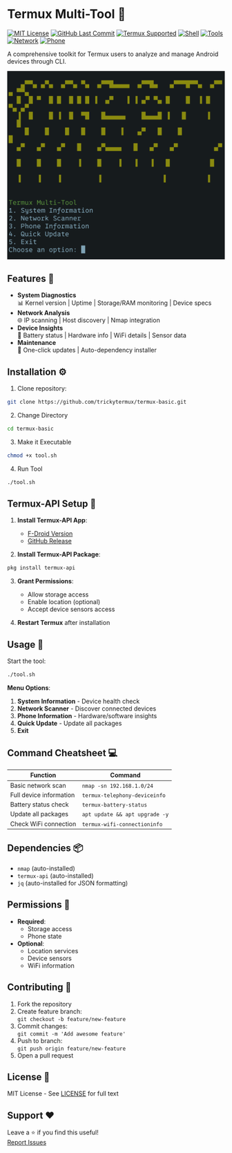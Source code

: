 # Termux Multi-Tool 🔧

[![MIT License](https://img.shields.io/badge/License-MIT-green.svg)](LICENSE.md)
[![GitHub Last Commit](https://img.shields.io/github/last-commit/trickytermux/termux-basic)](https://github.com/trickytermux/termux-basic/commits/main)
[![Termux Supported](https://img.shields.io/badge/Termux-Supported-brightgreen?logo=android)](https://termux.com)
[![Shell](https://img.shields.io/badge/Shell-Bash-lightgrey?logo=gnu-bash)](https://www.gnu.org/software/bash/)
[![Tools](https://img.shields.io/badge/Tools-nmap,termux--api,curl-blue)](https://nmap.org)
[![Network](https://img.shields.io/badge/Network-Scanner-blueviolet)](https://en.wikipedia.org/wiki/Network_scanner)
[![Phone](https://img.shields.io/badge/Phone-Info-yellowgreen)](https://developer.android.com)


A comprehensive toolkit for Termux users to analyze and manage Android devices through CLI.

<img src="assets/screenshot.png" width="600" alt="Tool Interface Preview">

## Features 🌟

- **System Diagnostics**  
  📊 Kernel version | Uptime | Storage/RAM monitoring | Device specs
- **Network Analysis**  
  🌐 IP scanning | Host discovery | Nmap integration
- **Device Insights**  
  📱 Battery status | Hardware info | WiFi details | Sensor data
- **Maintenance**  
  🔄 One-click updates | Auto-dependency installer

## Installation ⚙️

1. Clone repository:
```bash
git clone https://github.com/trickytermux/termux-basic.git
```

2. Change Directory
```bash   
cd termux-basic
```

3. Make it Executable
```bash
chmod +x tool.sh
```

4. Run Tool
```bash
./tool.sh
```


## Termux-API Setup 🔌

1. **Install Termux-API App**:
   - [F-Droid Version](https://f-droid.org/en/packages/com.termux.api/)
   - [GitHub Release](https://github.com/termux/termux-api/releases)

2. **Install Termux-API Package**:
```bash
pkg install termux-api
```

3. **Grant Permissions**:
   - Allow storage access
   - Enable location (optional)
   - Accept device sensors access

4. **Restart Termux** after installation

## Usage 🚀

Start the tool:
```bash
./tool.sh
```

**Menu Options**:
1. **System Information** - Device health check
2. **Network Scanner** - Discover connected devices
3. **Phone Information** - Hardware/software insights
4. **Quick Update** - Update all packages
5. **Exit**

## Command Cheatsheet 💻

| Function                  | Command                          |
|---------------------------|----------------------------------|
| Basic network scan        | `nmap -sn 192.168.1.0/24`       |
| Full device information   | `termux-telephony-deviceinfo`    |
| Battery status check      | `termux-battery-status`          |
| Update all packages       | `apt update && apt upgrade -y`   |
| Check WiFi connection     | `termux-wifi-connectioninfo`     |

## Dependencies 📦

- `nmap` (auto-installed)
- `termux-api` (auto-installed)
- `jq` (auto-installed for JSON formatting)

## Permissions 🔐

- **Required**:  
  - Storage access
  - Phone state
- **Optional**:  
  - Location services
  - Device sensors
  - WiFi information

## Contributing 🤝

1. Fork the repository
2. Create feature branch:  
   `git checkout -b feature/new-feature`
3. Commit changes:  
   `git commit -m 'Add awesome feature'`
4. Push to branch:  
   `git push origin feature/new-feature`
5. Open a pull request

## License 📄

MIT License - See [LICENSE](LICENSE) for full text

## Support ❤️

Leave a ⭐ if you find this useful!  
[Report Issues](https://github.com/trickytermux/termux-basic/issues)
